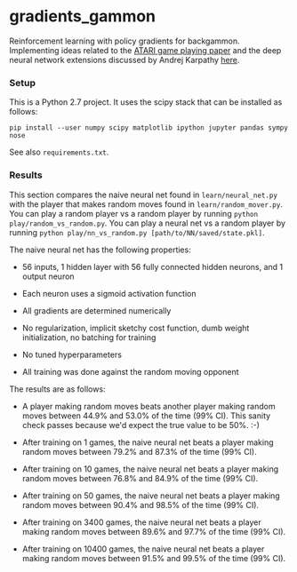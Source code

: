 # gradients_gammon

Reinforcement learning with policy gradients for backgammon.   Implementing
ideas related to the
[ATARI game playing paper](http://www.nature.com/nature/journal/v518/n7540/abs/nature14236.html)
and the deep neural network extensions discussed by
Andrej Karpathy [here](http://karpathy.github.io/2016/05/31/rl/).

### Setup

This is a Python 2.7 project.  It uses the scipy stack that can be installed as follows:

```pip install --user numpy scipy matplotlib ipython jupyter pandas sympy nose```

See also ```requirements.txt```.


### Results

This section compares the naive neural net found in ```learn/neural_net.py```
with the player that makes random moves found in ```learn/random_mover.py```.
You can play a random player vs a random player by running 
```python play/random_vs_random.py```.  You can play a neural net vs a random
player by running ```python play/nn_vs_random.py [path/to/NN/saved/state.pkl]```.

The naive neural net has the following properties:

* 56 inputs, 1 hidden layer with 56 fully connected hidden neurons, and
  1 output neuron

* Each neuron uses a sigmoid activation function

* All gradients are determined numerically

* No regularization, implicit sketchy cost function, dumb weight
  initialization, no batching for training

* No tuned hyperparameters

* All training was done against the random moving opponent

The results are as follows:

* A player making random moves beats another player
  making random moves between 44.9% and 53.0% of the time (99% CI). This 
  sanity check passes because we'd expect the true value to be 50%. :-)

* After training on 1 games, the naive neural net
  beats a player making random moves between 79.2% and 87.3% of the time
  (99% CI).

* After training on 10 games, the naive neural net
  beats a player making random moves between 76.8% and 84.9% of the time
  (99% CI).

* After training on 50 games, the naive neural net
  beats a player making random moves between 90.4% and 98.5% of the time
  (99% CI).

* After training on 3400 games, the naive neural net
  beats a player making random moves between 89.6% and 97.7% of the time
  (99% CI).

* After training on 10400 games, the naive neural net
  beats a player making random moves between 91.5% and 99.5% of the time
  (99% CI).
